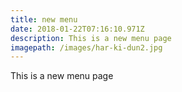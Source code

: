 ```yaml
---
title: new menu
date: 2018-01-22T07:16:10.971Z
description: This is a new menu page
imagepath: /images/har-ki-dun2.jpg
---
```

This is a new menu page

